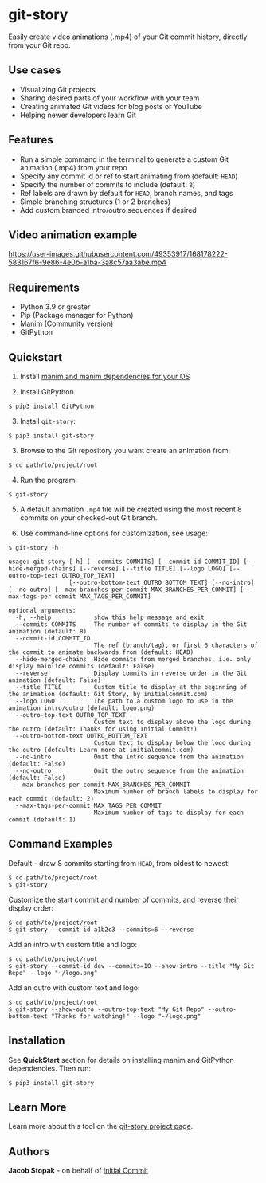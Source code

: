 # git-story
Easily create video animations (.mp4) of your Git commit history, directly from your
Git repo.

## Use cases
- Visualizing Git projects
- Sharing desired parts of your workflow with your team
- Creating animated Git videos for blog posts or YouTube
- Helping newer developers learn Git

## Features
- Run a simple command in the terminal to generate a custom Git animation (.mp4) from your repo
- Specify any commit id or ref to start animating from (default: `HEAD`)
- Specify the number of commits to include (default: `8`)
- Ref labels are drawn by default for `HEAD`, branch names, and tags
- Simple branching structures (1 or 2 branches)
- Add custom branded intro/outro sequences if desired

## Video animation example
https://user-images.githubusercontent.com/49353917/168178222-583167f6-9e86-4e0b-a1ba-3a8c57aa3abe.mp4

## Requirements
* Python 3.9 or greater
* Pip (Package manager for Python)
* [Manim (Community version)](https://www.manim.community/)
* GitPython

## Quickstart
1) Install [manim and manim dependencies for your OS](https://www.manim.community/)

2) Install GitPython

```console
$ pip3 install GitPython
```

3) Install `git-story`:

```console
$ pip3 install git-story
```

3) Browse to the Git repository you want create an animation from:

```console
$ cd path/to/project/root
```

4) Run the program:

```console
$ git-story
```

5) A default animation `.mp4` file will be created using the most recent 8 commits on your checked-out Git branch.

6) Use command-line options for customization, see usage:

```console
$ git-story -h

usage: git-story [-h] [--commits COMMITS] [--commit-id COMMIT_ID] [--hide-merged-chains] [--reverse] [--title TITLE] [--logo LOGO] [--outro-top-text OUTRO_TOP_TEXT]
                 [--outro-bottom-text OUTRO_BOTTOM_TEXT] [--no-intro] [--no-outro] [--max-branches-per-commit MAX_BRANCHES_PER_COMMIT] [--max-tags-per-commit MAX_TAGS_PER_COMMIT]

optional arguments:
  -h, --help            show this help message and exit
  --commits COMMITS     The number of commits to display in the Git animation (default: 8)
  --commit-id COMMIT_ID
                        The ref (branch/tag), or first 6 characters of the commit to animate backwards from (default: HEAD)
  --hide-merged-chains  Hide commits from merged branches, i.e. only display mainline commits (default: False)
  --reverse             Display commits in reverse order in the Git animation (default: False)
  --title TITLE         Custom title to display at the beginning of the animation (default: Git Story, by initialcommit.com)
  --logo LOGO           The path to a custom logo to use in the animation intro/outro (default: logo.png)
  --outro-top-text OUTRO_TOP_TEXT
                        Custom text to display above the logo during the outro (default: Thanks for using Initial Commit!)
  --outro-bottom-text OUTRO_BOTTOM_TEXT
                        Custom text to display below the logo during the outro (default: Learn more at initialcommit.com)
  --no-intro            Omit the intro sequence from the animation (default: False)
  --no-outro            Omit the outro sequence from the animation (default: False)
  --max-branches-per-commit MAX_BRANCHES_PER_COMMIT
                        Maximum number of branch labels to display for each commit (default: 2)
  --max-tags-per-commit MAX_TAGS_PER_COMMIT
                        Maximum number of tags to display for each commit (default: 1)
```

## Command Examples
Default - draw 8 commits starting from `HEAD`, from oldest to newest:

```console
$ cd path/to/project/root
$ git-story
```

Customize the start commit and number of commits, and reverse their display order:

```console
$ cd path/to/project/root
$ git-story --commit-id a1b2c3 --commits=6 --reverse
```

Add an intro with custom title and logo:

```console
$ cd path/to/project/root
$ git-story --commit-id dev --commits=10 --show-intro --title "My Git Repo" --logo "~/logo.png"
```

Add an outro with custom text and logo:

```console
$ cd path/to/project/root
$ git-story --show-outro --outro-top-text "My Git Repo" --outro-bottom-text "Thanks for watching!" --logo "~/logo.png"
```

## Installation
See **QuickStart** section for details on installing manim and GitPython dependencies. Then run:

```console
$ pip3 install git-story
```

## Learn More
Learn more about this tool on the [git-story project page](https://initialcommit.com/tools/git-story).

## Authors
**Jacob Stopak** - on behalf of [Initial Commit](https://initialcommit.com)
